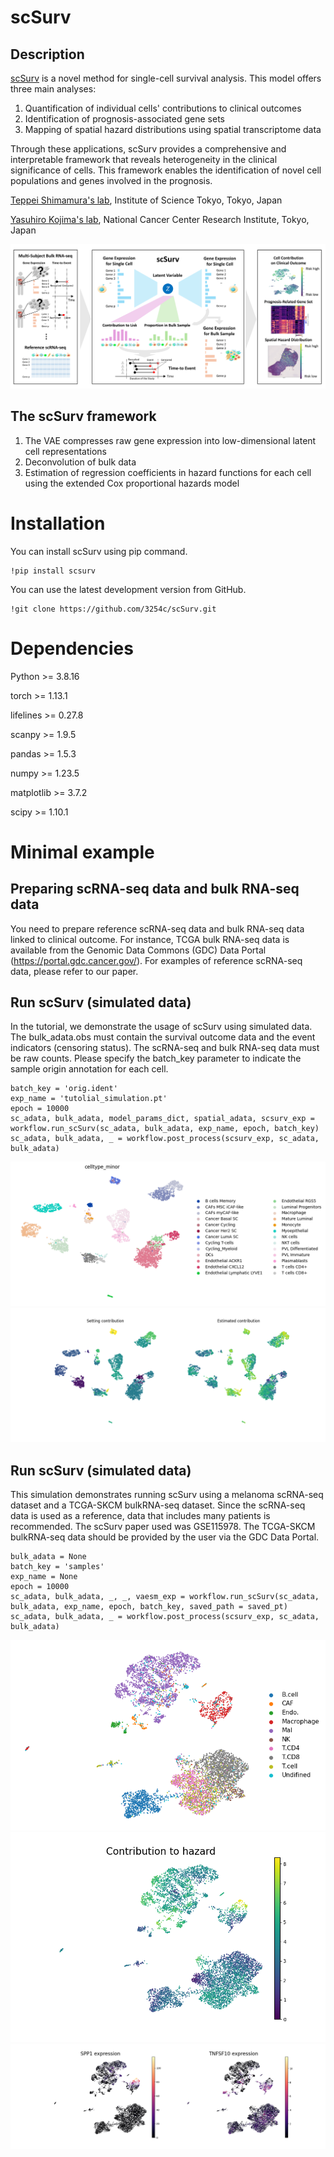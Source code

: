# scSurv
## Description
[scSurv](https://www.biorxiv.org/content/10.1101/2024.12.10.627659v1) is a novel method for single-cell survival analysis.
This model offers three main analyses:
1. Quantification of individual cells' contributions to clinical outcomes
2. Identification of prognosis-associated gene sets
3. Mapping of spatial hazard distributions using spatial transcriptome data

Through these applications, scSurv provides a comprehensive and interpretable framework that reveals heterogeneity in the clinical significance of cells. 
This framework enables the identification of novel cell populations and genes involved in the prognosis.

[Teppei Shimamura's lab](https://www.shimamlab.info/), Institute of Science Tokyo, Tokyo, Japan

[Yasuhiro Kojima's lab](https://www.ncc.go.jp/jp/ri/division/computational_life_science),   National Cancer Center Research Institute, Tokyo, Japan

![scSurv](conceptial_fig.png)

## The scSurv framework
1. The VAE compresses raw gene expression into low-dimensional latent cell representations
2. Deconvolution of bulk data
3. Estimation of regression coefficients in hazard functions for each cell using the extended Cox proportional hazards model

# Installation
You can install scSurv using pip command.
```
!pip install scsurv
```
You can use the latest development version from GitHub.
```
!git clone https://github.com/3254c/scSurv.git
```

# Dependencies
Python >= 3.8.16

torch >= 1.13.1

lifelines >= 0.27.8

scanpy >= 1.9.5

pandas >= 1.5.3

numpy >= 1.23.5

matplotlib >= 3.7.2

scipy >= 1.10.1

# Minimal example
## Preparing scRNA-seq data and bulk RNA-seq data
You need to prepare reference scRNA-seq data and bulk RNA-seq data linked to clinical outcome. For instance, TCGA bulk RNA-seq data is available from the Genomic Data Commons (GDC) Data Portal (https://portal.gdc.cancer.gov/). For examples of reference scRNA-seq data, please refer to our paper. 

## Run scSurv (simulated data)
In the tutorial, we demonstrate the usage of scSurv using simulated data.
The bulk_adata.obs must contain the survival outcome data and the event indicators (censoring status).
The scRNA-seq and bulk RNA-seq data must be raw counts.
Please specify the batch_key parameter to indicate the sample origin annotation for each cell.
```
batch_key = 'orig.ident'
exp_name = 'tutolial_simulation.pt'
epoch = 10000
sc_adata, bulk_adata, model_params_dict, spatial_adata, scsurv_exp = workflow.run_scSurv(sc_adata, bulk_adata, exp_name, epoch, batch_key)
sc_adata, bulk_adata, _ = workflow.post_process(scsurv_exp, sc_adata, bulk_adata)
```
![visualization celltype annotation](fig/simulation_umap_celltype_minor.png)
![visualization setting and estimated contribution](fig/simulation_umap_setting_and_estimated_beta.png)

## Run scSurv (simulated data)
This simulation demonstrates running scSurv using a melanoma scRNA-seq dataset and a TCGA-SKCM bulkRNA-seq dataset. Since the scRNA-seq data is used as a reference, data that includes many patients is recommended. The scSurv paper used was GSE115978. The TCGA-SKCM bulkRNA-seq data should be provided by the user via the GDC Data Portal.
```
bulk_adata = None
batch_key = 'samples'
exp_name = None
epoch = 10000
sc_adata, bulk_adata, _, _, vaesm_exp = workflow.run_scSurv(sc_adata, bulk_adata, exp_name, epoch, batch_key, saved_path = saved_pt)
sc_adata, bulk_adata, _ = workflow.post_process(scsurv_exp, sc_adata, bulk_adata)
```
![visualization celltype annotation](fig/SKCM_umap_celltype.png)
![visualization estimated contribution](fig/SKCM_umap_beta_z.png)
![visualization SPP1 and TNFSF10 gene expression](fig/SKCM_umap_SPP1_TNFSF10.png)